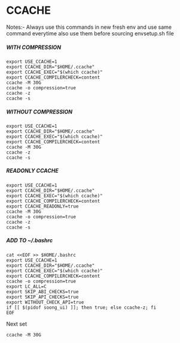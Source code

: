 # CCACHE
Notes:- Always use this commands in new fresh env and use same command everytime also use them before sourcing envsetup.sh file

##### WITH COMPRESSION 
```
export USE_CCACHE=1
export CCACHE_DIR="$HOME/.ccache"
export CCACHE_EXEC="$(which ccache)"
export CCACHE_COMPILERCHECK=content
ccache -M 30G
ccache -o compression=true
ccache -z
ccache -s
```
##### WITHOUT COMPRESSION
```
export USE_CCACHE=1
export CCACHE_DIR="$HOME/.ccache"
export CCACHE_EXEC="$(which ccache)"
export CCACHE_COMPILERCHECK=content
ccache -M 30G
ccache -z
ccache -s
```
##### READONLY CCACHE
```
export USE_CCACHE=1
export CCACHE_DIR="$HOME/.ccache"
export CCACHE_EXEC="$(which ccache)"
export CCACHE_COMPILERCHECK=content
export CCACHE_READONLY=true
ccache -M 30G
ccache -o compression=true
ccache -z
ccache -s
```
##### ADD TO ~/.bashrc
```
cat <<EOF >> $HOME/.bashrc
export USE_CCACHE=1
export CCACHE_DIR="$HOME/.ccache"
export CCACHE_EXEC="$(which ccache)"
export CCACHE_COMPILERCHECK=content
ccache -o compression=true
export LC_ALL=C
export SKIP_ABI_CHECKS=true
export SKIP_API_CHECKS=true
export WITHOUT_CHECK_API=true
if [[ $(pidof soong_ui) ]]; then true; else ccache-z; fi
EOF
```
Next set 
```
ccache -M 30G
```
